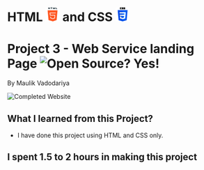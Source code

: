 # HTML ![](./readme-images/html-5-img.png) and CSS ![](./readme-images/css-3-img.png)

# Project 3 - Web Service landing Page ![Open Source? Yes!](https://badgen.net/badge/Open%20Source%20%3F/Yes%21/blue?icon=github)

By Maulik Vadodariya

<!-- ## [Link to the live Project](https://court-justice-landing.netlify.app/)  -->

![Completed Website](./readme-images/ScreenShot-20221025165604.png)

## What I learned from this Project?

- I have done this project using HTML and CSS only.
 

## I spent 1.5 to 2 hours in making this project

